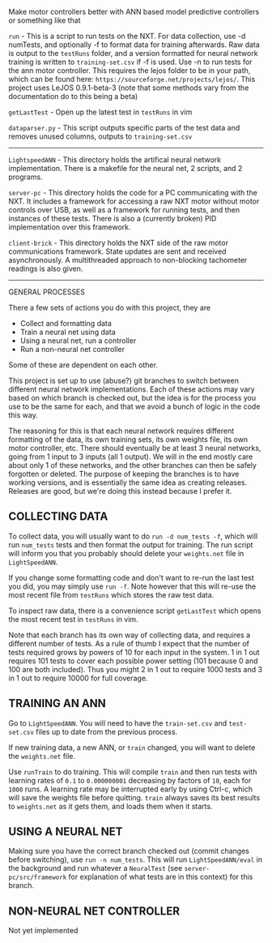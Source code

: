 Make motor controllers better with ANN based model predictive controllers or something like that

`run` - This is a script to run tests on the NXT. For data collection, use -d numTests, and optionally -f to format data for training afterwards. Raw data is output to the `testRuns` folder, and a version formatted for neural network training is written to `training-set.csv` if -f is used. Use -n to run tests for the ann motor controller. This requires the lejos folder to be in your path, which can be found here: `https://sourceforge.net/projects/lejos/`. This project uses LeJOS 0.9.1-beta-3 (note that some methods vary from the documentation do to this being a beta)

`getLastTest` - Open up the latest test in `testRuns` in vim

`dataparser.py` - This script outputs specific parts of the test data and removes unused columns, outputs to `training-set.csv`

-----------------
`LightspeedANN` - This directory holds the artifical neural network implementation. There is a makefile for the neural net, 2 scripts, and 2 programs. 

`server-pc` - This directory holds the code for a PC communicating with the NXT. It includes a framework for accessing a raw NXT motor without motor controls over USB, as well as a framework for running tests, and then instances of these tests. There is also a (currently broken) PID implementation over this framework. 

`client-brick` - This directory holds the NXT side of the raw motor communications framework. State updates are sent and received asynchronously. A multithreaded approach to non-blocking tachometer readings is also given.

-----------------

GENERAL PROCESSES

There a few sets of actions you do with this project, they are

- Collect and formatting data
- Train a neural net using data
- Using a neural net, run a controller
- Run a non-neural net controller

Some of these are dependent on each other. 

This project is set up to use (abuse?) git branches to switch between different neural network implementations.
Each of these actions may vary based on which branch is checked out, but the idea is for the process you use
to be the same for each, and that we avoid a bunch of logic in the code this way.

The reasoning for this is that each neural network requires different formatting of the data, its own training sets,
its own weights file, its own motor controller, etc. There should eventually be at least 3 neural networks, going from 1
input to 3 inputs (all 1 output). We will in the end mostly care about only 1 of these networks, and the other branches
can then be safely forgotten or deleted. The purpose of keeping the branches is to have working versions, and is essentially
the same idea as creating releases. Releases are good, but we're doing this instead because I prefer it.

COLLECTING DATA
---------------

To collect data, you will usually want to do `run -d num_tests -f`, which will run `num_tests` tests and then format
the output for training. The run script will inform you that you probably should delete your `weights.net` file in `LightSpeedANN`.

If you change some formatting code and don't want to re-run the last test you did, you may simply use `run -f`. Note however that this
will re-use the most recent file from `testRuns` which stores the raw test data.

To inspect raw data, there is a convenience script `getLastTest` which opens the most recent test in `testRuns` in vim. 

Note that each branch has its own way of collecting data, and requires a different number of tests. As a rule of thumb I expect that
the number of tests required grows by powers of 10 for each input in the system. 1 in 1 out requires 101 tests to cover each possible
power setting (101 because 0 and 100 are both included). Thus you might 2 in 1 out to require 1000 tests and 3 in 1 out to require 10000
for full coverage.

TRAINING AN ANN
-----------------

Go to `LightSpeedANN`. You will need to have the `train-set.csv` and `test-set.csv` files up to date from the previous process.

If new training data, a new ANN, or `train` changed, you will want to delete the `weights.net` file.

Use `runTrain` to do training. This will compile `train` and then run tests with learning rates of `0.1` to `0.000000001` decreasing by factors of `10`, each for `1000` runs. A learning rate may be interrupted early by using Ctrl-c, which will save the weights file before quitting. `train` always saves its best results to `weights.net` as it gets them, and loads them when it starts. 


USING A NEURAL NET
------------------

Making sure you have the correct branch checked out (commit changes before switching), use `run -n num_tests`. This will run `LightSpeedANN/eval` in the background and run whatever a `NeuralTest` (see `server-pc/src/framework` for explanation of what tests are in this context) for this branch. 

NON-NEURAL NET CONTROLLER
-------------------------

Not yet implemented
